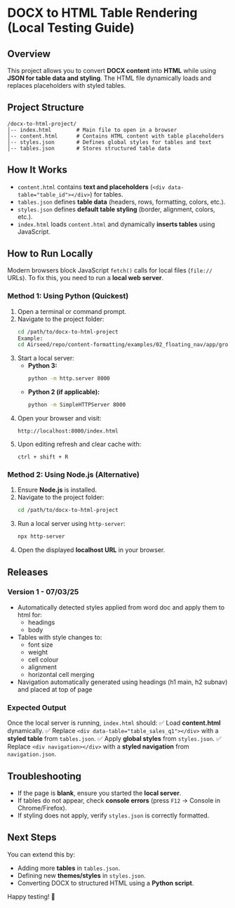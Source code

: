 # DOCX to HTML Table Rendering (Local Testing Guide)

## Overview

This project allows you to convert **DOCX content** into **HTML** while using **JSON for table data and styling**. The HTML file dynamically loads and replaces placeholders with styled tables.

## Project Structure

```plaintext
/docx-to-html-project/
│-- index.html        # Main file to open in a browser
│-- content.html      # Contains HTML content with table placeholders
│-- styles.json       # Defines global styles for tables and text
│-- tables.json       # Stores structured table data
```

## How It Works

- `content.html` contains **text and placeholders** (`<div data-table="table_id"></div>`) for tables.
- `tables.json` defines **table data** (headers, rows, formatting, colors, etc.).
- `styles.json` defines **default table styling** (border, alignment, colors, etc.).
- `index.html` loads `content.html` and dynamically **inserts tables** using JavaScript.

## How to Run Locally

Modern browsers block JavaScript `fetch()` calls for local files (`file://` URLs). To fix this, you need to run a **local web server**.

### **Method 1: Using Python** (Quickest)

1. Open a terminal or command prompt.
2. Navigate to the project folder:
   ```sh
   cd /path/to/docx-to-html-project
   Example:
   cd Airseed/repo/content-formatting/examples/02_floating_nav/app/grovia_Carbon-PRO_Template
   ```
3. Start a local server:
   - **Python 3:**
     ```sh
     python -m http.server 8000
     ```
   - **Python 2 (if applicable):**
     ```sh
     python -m SimpleHTTPServer 8000
     ```
4. Open your browser and visit:
   ```plaintext
   http://localhost:8000/index.html
   ```
5. Upon editing refresh and clear cache with:
   ```plaintext
   ctrl + shift + R
   ```

### **Method 2: Using Node.js (Alternative)**

1. Ensure **Node.js** is installed.
2. Navigate to the project folder:
   ```sh
   cd /path/to/docx-to-html-project
   ```
3. Run a local server using `http-server`:
   ```sh
   npx http-server
   ```
4. Open the displayed **localhost URL** in your browser.

## Releases
### Version 1 - 07/03/25
- Automatically detected styles applied from word doc and apply them to html for:
   - headings
   - body
- Tables with style changes to:
   - font size
   - weight
   - cell colour
   - alignment
   - horizontal cell merging
- Navigation automatically generated using headings (h1 main, h2 subnav) and placed at top of page


### Expected Output

Once the local server is running, `index.html` should:
✅ Load **content.html** dynamically.
✅ Replace `<div data-table="table_sales_q1"></div>` with a **styled table** from `tables.json`.
✅ Apply **global styles** from `styles.json`.
✅ Replace `<div navigation></div>` with a **styled navigation** from `navigation.json`.

## Troubleshooting

- If the page is **blank**, ensure you started the **local server**.
- If tables do not appear, check **console errors** (press `F12` → Console in Chrome/Firefox).
- If styling does not apply, verify `styles.json` is correctly formatted.

## Next Steps

You can extend this by:

- Adding more **tables** in `tables.json`.
- Defining new **themes/styles** in `styles.json`.
- Converting DOCX to structured HTML using a **Python script**.

Happy testing! 🚀

